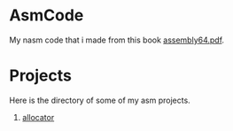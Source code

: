 # AsmCode
My nasm code that i made from this book [assembly64.pdf](assembly64.pdf).
# Projects
Here is the directory of some of my asm projects.
1. [allocator](projects/allocator/)



